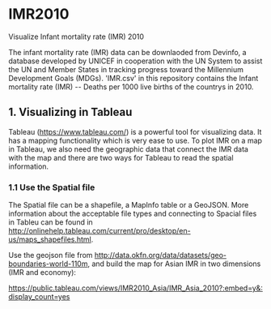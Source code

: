 # IMR2010
Visualize Infant mortality rate (IMR) 2010

The infant mortality rate (IMR) data can be downlaoded from Devinfo, a database developed by UNICEF in cooperation with the UN System to assist the UN and Member States in tracking progress toward the Millennium Development Goals (MDGs). 'IMR.csv' in this repository contains the Infant mortality rate (IMR) -- Deaths per 1000 live births of the countrys in 2010.

## 1. Visualizing in Tableau

Tableau (https://www.tableau.com/) is a powerful tool for visualizing data. It has a mapping functionality which is very ease to use. To plot IMR on a map in Tableau, we also need the geographic data that connect the IMR data with the map and there are two ways for Tableau to read the spatial information.

### 1.1 Use the Spatial file

The Spatial file can be a shapefile, a MapInfo table or a GeoJSON. More information about the acceptable file types and connecting to Spacial files in Tableu can be found in http://onlinehelp.tableau.com/current/pro/desktop/en-us/maps_shapefiles.html. 

Use the geojson file from http://data.okfn.org/data/datasets/geo-boundaries-world-110m, and build the map for Asian IMR in two dimensions (IMR and economy): 

https://public.tableau.com/views/IMR2010_Asia/IMR_Asia_2010?:embed=y&:display_count=yes



